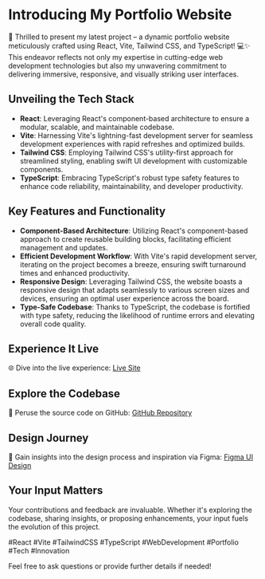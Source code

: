 # Introducing My Portfolio Website

🚀 Thrilled to present my latest project – a dynamic portfolio website meticulously crafted using React, Vite, Tailwind CSS, and TypeScript! 💻✨ This endeavor reflects not only my expertise in cutting-edge web development technologies but also my unwavering commitment to delivering immersive, responsive, and visually striking user interfaces.

## Unveiling the Tech Stack

- **React**: Leveraging React's component-based architecture to ensure a modular, scalable, and maintainable codebase.
- **Vite**: Harnessing Vite's lightning-fast development server for seamless development experiences with rapid refreshes and optimized builds.
- **Tailwind CSS**: Employing Tailwind CSS's utility-first approach for streamlined styling, enabling swift UI development with customizable components.
- **TypeScript**: Embracing TypeScript's robust type safety features to enhance code reliability, maintainability, and developer productivity.

## Key Features and Functionality

- **Component-Based Architecture**: Utilizing React's component-based approach to create reusable building blocks, facilitating efficient management and updates.
- **Efficient Development Workflow**: With Vite's rapid development server, iterating on the project becomes a breeze, ensuring swift turnaround times and enhanced productivity.
- **Responsive Design**: Leveraging Tailwind CSS, the website boasts a responsive design that adapts seamlessly to various screen sizes and devices, ensuring an optimal user experience across the board.
- **Type-Safe Codebase**: Thanks to TypeScript, the codebase is fortified with type safety, reducing the likelihood of runtime errors and elevating overall code quality.

## Experience It Live

🌐 Dive into the live experience: [Live Site]([https://your-live-site-link-here](https://monanksojitra.github.io/light-portfolio-live-react-tailwind/))

## Explore the Codebase

🔗 Peruse the source code on GitHub: [GitHub Repository]([https://github.com/your-github-link-here](https://github.com/monanksojitra/light-portfolio-live-react-tailwind))

## Design Journey

🎨 Gain insights into the design process and inspiration via Figma: [Figma UI Design]([https://your-figma-link-here](https://www.figma.com/file/QvnWsp3pGQCHMVNNtY6Rpw/Portfolio-Template-%7C-Resume-Template-(Community)?type=design&node-id=0-1&mode=design&t=2rdIaFvSDdPP1HSR-0))

## Your Input Matters

Your contributions and feedback are invaluable. Whether it's exploring the codebase, sharing insights, or proposing enhancements, your input fuels the evolution of this project.

#React #Vite #TailwindCSS #TypeScript #WebDevelopment #Portfolio #Tech #Innovation

Feel free to ask questions or provide further details if needed!
